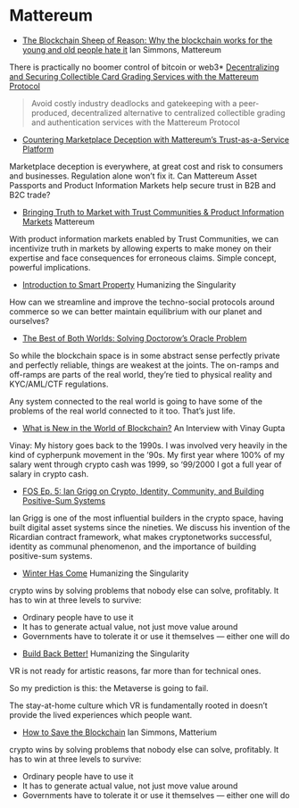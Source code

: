 # Mattereum
* [The Blockchain Sheep of Reason: Why the blockchain works for the young and old people hate it](https://medium.com/humanizing-the-singularity/the-blockchain-sleep-of-reason-b28f3bd3f83b) Ian Simmons, Mattereum

There is practically no boomer control of bitcoin or web3* [Decentralizing and Securing Collectible Card Grading Services with the Mattereum Protocol](https://medium.com/humanizing-the-singularity/decentralizing-and-securing-collectible-card-grading-services-with-the-mattereum-protocol-ead040351c2)
  > Avoid costly industry deadlocks and gatekeeping with a peer-produced, decentralized alternative to centralized collectible grading and authentication services with the Mattereum Protocol
* [Countering Marketplace Deception with Mattereum’s Trust-as-a-Service Platform](https://medium.com/humanizing-the-singularity/countering-marketplace-deception-with-mattereums-trust-as-a-service-platform-2615dc2c47be)

Marketplace deception is everywhere, at great cost and risk to consumers and businesses. Regulation alone won’t fix it. Can Mattereum Asset Passports and Product Information Markets help secure trust in B2B and B2C trade?
* [Bringing Truth to Market with Trust Communities & Product Information Markets](https://medium.com/humanizing-the-singularity/bringing-truth-to-market-with-trust-communities-product-information-markets-d09fb4a6e780) Mattereum

With product information markets enabled by Trust Communities, we can incentivize truth in markets by allowing experts to make money on their expertise and face consequences for erroneous claims. Simple concept, powerful implications.
* [Introduction to Smart Property](https://medium.com/humanizing-the-singularity/introduction-to-smart-property-ecb446268f23) Humanizing the Singularity

How can we streamline and improve the techno-social protocols around commerce so we can better maintain equilibrium with our planet and ourselves?
* [The Best of Both Worlds: Solving Doctorow’s Oracle Problem](https://medium.com/humanizing-the-singularity/the-best-of-both-worlds-solving-doctorows-oracle-problem-3287cda2e48b)

So while the blockchain space is in some abstract sense perfectly private and perfectly reliable, things are weakest at the joints. The on-ramps and off-ramps are parts of the real world, they’re tied to physical reality and KYC/AML/CTF regulations.

Any system connected to the real world is going to have some of the problems of the real world connected to it too. That’s just life.
* [What is New in the World of Blockchain?](https://medium.com/humanizing-the-singularity/what-is-new-in-the-world-of-blockchain-8a95cb4ac7ac) An Interview with Vinay Gupta

Vinay: My history goes back to the 1990s. I was involved very heavily in the kind of cypherpunk movement in the ’90s. My first year where 100% of my salary went through crypto cash was 1999, so ‘99/2000 I got a full year of salary in crypto cash.
* [FOS Ep. 5: Ian Grigg on Crypto, Identity, Community, and Building Positive-Sum Systems](https://medium.com/humanizing-the-singularity/fos-ep-5-ian-grigg-on-crypto-identity-community-and-building-positive-sum-systems-17ef316703b9)

Ian Grigg is one of the most influential builders in the crypto space, having built digital asset systems since the nineties. We discuss his invention of the Ricardian contract framework, what makes cryptonetworks successful, identity as communal phenomenon, and the importance of building positive-sum systems.

* [Winter Has Come](https://medium.com/humanizing-the-singularity/winter-has-come-e56fcb667cfa) Humanizing the Singularity

crypto wins by solving problems that nobody else can solve, profitably. It has to win at three levels to survive:

- Ordinary people have to use it
- It has to generate actual value, not just move value around
- Governments have to tolerate it or use it themselves — either one will do

* [Build Back Better!](https://medium.com/humanizing-the-singularity/build-back-better-8a1be80623b2) Humanizing the Singularity

VR is not ready for artistic reasons, far more than for technical ones.

So my prediction is this: the Metaverse is going to fail.

The stay-at-home culture which VR is fundamentally rooted in doesn’t provide the lived experiences which people want.

* [How to Save the Blockchain](https://medium.com/humanizing-the-singularity/how-to-save-the-blockchain-cc404daecc69) Ian Simmons, Matterium

crypto wins by solving problems that nobody else can solve, profitably. It has to win at three levels to survive:

- Ordinary people have to use it
- It has to generate actual value, not just move value around
- Governments have to tolerate it or use it themselves — either one will do
